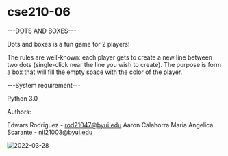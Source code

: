 # cse210-06

---DOTS AND BOXES---

Dots and boxes is a fun game for 2 players!

The rules are well-known: each player gets to create a new line between two dots (single-click near the line you wish to create). 
The purpose is form a box that will fill the empty space with the color of the player.

---System requirement---

Python 3.0

Authors:

Edwars Rodriguez - rod21047@byui.edu 
Aaron Calahorra 
Maria Angelica Scarante - nil21003@byui.edu

![2022-03-28](https://user-images.githubusercontent.com/94999528/160502749-1871d3ca-daed-4075-b375-1e223c0a9ce2.png)

